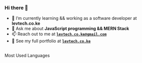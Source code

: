 ### Hi there 👋

<!--
**Antony-mumo/Antony-mumo** is a ✨ _special_ ✨ repository because its `README.md` (this file) appears on your GitHub profile.

Here are some ideas to get you started:

<!-- - 👯 I’m looking to collaborate on any JavaScript Project -->
<!-- - 🔭 I’m currently working on ... -->
- 🌱 I’m currently learning && working as a software developer at **levtech.co.ke**
- 💬 Ask me about **JavaScript programming && MERN Stack**
- 📫 Reach out to me at **[`levtech.co.ke@gmail.com`](mailto:levtech.co.ke@gmail.com)**
- 💼 See my full portfolio at **[`levtech.co.ke`](https://levanio.netlify.app)**
<!-- - 🤔 I’m looking for help with ... -->
<!-- - 😄 Pronouns: ...
- ⚡ Fun fact: ... -->
<br>

<summary>Most Used Languages</summary>

</details>
</div>
